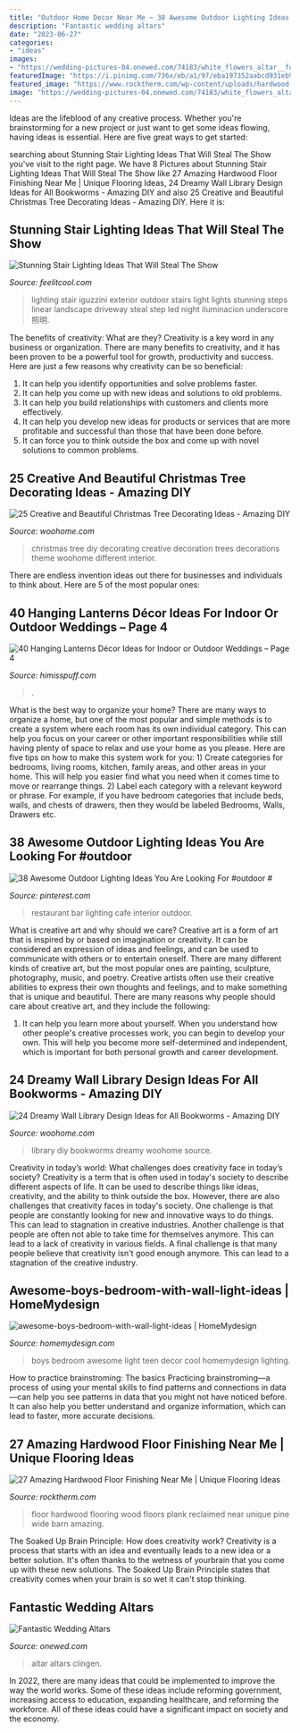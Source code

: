 ```yaml
---
title: "Outdoor Home Decor Near Me ~ 38 Awesome Outdoor Lighting Ideas You Are Looking For #outdoor #"
description: "Fantastic wedding altars"
date: "2023-06-27"
categories:
- "ideas"
images:
- "https://wedding-pictures-04.onewed.com/74183/white_flowers_altar__full.jpg"
featuredImage: "https://i.pinimg.com/736x/eb/a1/97/eba197352aabcd931eb964ad30c4f6bd.jpg"
featured_image: "https://www.rocktherm.com/wp-content/uploads/hardwood-floor-finishing-near-me-of-image-detail-for-character-of-these-wide-plank-reclaimed-floors-pertaining-to-wide-plank-barn-wood-flooring-authentic-pine-floors-reclaimed-wood-complimen.jpg"
image: "https://wedding-pictures-04.onewed.com/74183/white_flowers_altar__full.jpg"
---
```



Ideas are the lifeblood of any creative process. Whether you're brainstorming for a new project or just want to get some ideas flowing, having ideas is essential. Here are five great ways to get started: 

	

		
searching about Stunning Stair Lighting Ideas That Will Steal The Show you've visit to the right page. We have 8 Pictures about Stunning Stair Lighting Ideas That Will Steal The Show like 27 Amazing Hardwood Floor Finishing Near Me | Unique Flooring Ideas, 24 Dreamy Wall Library Design Ideas for All Bookworms - Amazing DIY and also 25 Creative and Beautiful Christmas Tree Decorating Ideas - Amazing DIY. Here it is:
		
    
## Stunning Stair Lighting Ideas That Will Steal The Show

<img loading=lazy src="http://feelitcool.com/wp-content/uploads/2016/06/steps-lighting-ideas4.jpg" onerror="this.onerror=null;this.src='https://tse1.mm.bing.net/th?id=OIP.MpIX9AS9X-Je5DTtn141DQAAAA&amp;pid=15.1';" alt="Stunning Stair Lighting Ideas That Will Steal The Show">

_Source: feelitcool.com_

>lighting stair iguzzini exterior outdoor stairs light lights stunning steps linear landscape driveway steal step led night iluminacion underscore 照明. 

	

The benefits of creativity: What are they?
Creativity is a key word in any business or organization. There are many benefits to creativity, and it has been proven to be a powerful tool for growth, productivity and success. Here are just a few reasons why creativity can be so beneficial: 
1. It can help you identify opportunities and solve problems faster.
2. It can help you come up with new ideas and solutions to old problems.
3. It can help you build relationships with customers and clients more effectively. 
4. It can help you develop new ideas for products or services that are more profitable and successful than those that have been done before. 
5. It can force you to think outside the box and come up with novel solutions to common problems.

    
## 25 Creative And Beautiful Christmas Tree Decorating Ideas - Amazing DIY

<img loading=lazy src="http://www.woohome.com/wp-content/uploads/2013/12/DIY-Christmas-Tree-decoration-Ideas-25.jpg" onerror="this.onerror=null;this.src='https://tse3.mm.bing.net/th?id=OIP.5oQNBiP2iUoMSUiR6ISO8gHaLR&amp;pid=15.1';" alt="25 Creative and Beautiful Christmas Tree Decorating Ideas - Amazing DIY">

_Source: woohome.com_

>christmas tree diy decorating creative decoration trees decorations theme woohome different interior. 

	

There are endless invention ideas out there for businesses and individuals to think about. Here are 5 of the most popular ones:

    
## 40 Hanging Lanterns Décor Ideas For Indoor Or Outdoor Weddings – Page 4

<img loading=lazy src="https://www.himisspuff.com/wp-content/uploads/2017/10/Hanging-lantern-wedding-decor-33.jpg" onerror="this.onerror=null;this.src='https://tse4.mm.bing.net/th?id=OIP.NxmGHOYML6nZ7IOTkcZvaADMEy&amp;pid=15.1';" alt="40 Hanging Lanterns Décor Ideas for Indoor or Outdoor Weddings – Page 4">

_Source: himisspuff.com_

>. 

	

What is the best way to organize your home?
There are many ways to organize a home, but one of the most popular and simple methods is to create a system where each room has its own individual category. This can help you focus on your career or other important responsibilities while still having plenty of space to relax and use your home as you please. Here are five tips on how to make this system work for you: 1) Create categories for bedrooms, living rooms, kitchen, family areas, and other areas in your home. This will help you easier find what you need when it comes time to move or rearrange things. 2) Label each category with a relevant keyword or phrase. For example, if you have bedroom categories that include beds, walls, and chests of drawers, then they would be labeled Bedrooms, Walls, Drawers etc.

    
## 38 Awesome Outdoor Lighting Ideas You Are Looking For #outdoor #

<img loading=lazy src="https://i.pinimg.com/736x/eb/a1/97/eba197352aabcd931eb964ad30c4f6bd.jpg" onerror="this.onerror=null;this.src='https://tse1.mm.bing.net/th?id=OIP.RF_e1Ak24O8aZgwVCaaqWQHaLG&amp;pid=15.1';" alt="38 Awesome Outdoor Lighting Ideas You Are Looking For #outdoor #">

_Source: pinterest.com_

>restaurant bar lighting cafe interior outdoor. 

	

What is creative art and why should we care?
Creative art is a form of art that is inspired by or based on imagination or creativity. It can be considered an expression of ideas and feelings, and can be used to communicate with others or to entertain oneself. There are many different kinds of creative art, but the most popular ones are painting, sculpture, photography, music, and poetry. Creative artists often use their creative abilities to express their own thoughts and feelings, and to make something that is unique and beautiful. There are many reasons why people should care about creative art, and they include the following: 
1) It can help you learn more about yourself. When you understand how other people's creative processes work, you can begin to develop your own. This will help you become more self-determined and independent, which is important for both personal growth and career development.

    
## 24 Dreamy Wall Library Design Ideas For All Bookworms - Amazing DIY

<img loading=lazy src="http://www.woohome.com/wp-content/uploads/2015/08/wall-library-ideas-woohome-19.jpg" onerror="this.onerror=null;this.src='https://tse1.mm.bing.net/th?id=OIP.s5BvUEcHhcp2BjWYefx6dwHaLH&amp;pid=15.1';" alt="24 Dreamy Wall Library Design Ideas for All Bookworms - Amazing DIY">

_Source: woohome.com_

>library diy bookworms dreamy woohome source. 

	

Creativity in today’s world: What challenges does creativity face in today’s society?
Creativity is a term that is often used in today's society to describe different aspects of life. It can be used to describe things like ideas, creativity, and the ability to think outside the box. However, there are also challenges that creativity faces in today's society. One challenge is that people are constantly looking for new and innovative ways to do things. This can lead to stagnation in creative industries. Another challenge is that people are often not able to take time for themselves anymore. This can lead to a lack of creativity in various fields. A final challenge is that many people believe that creativity isn't good enough anymore. This can lead to a stagnation of the creative industry.

    
## Awesome-boys-bedroom-with-wall-light-ideas | HomeMydesign

<img loading=lazy src="https://homemydesign.com/wp-content/uploads/2020/01/awesome-boys-bedroom-with-wall-light-ideas.jpg" onerror="this.onerror=null;this.src='https://tse2.mm.bing.net/th?id=OIP.RMffWo3igqsgwZ_EKwy7aAHaJ4&amp;pid=15.1';" alt="awesome-boys-bedroom-with-wall-light-ideas | HomeMydesign">

_Source: homemydesign.com_

>boys bedroom awesome light teen decor cool homemydesign lighting. 

	

How to practice brainstroming: The basics
Practicing brainstroming—a process of using your mental skills to find patterns and connections in data—can help you see patterns in data that you might not have noticed before. It can also help you better understand and organize information, which can lead to faster, more accurate decisions.

    
## 27 Amazing Hardwood Floor Finishing Near Me | Unique Flooring Ideas

<img loading=lazy src="https://www.rocktherm.com/wp-content/uploads/hardwood-floor-finishing-near-me-of-image-detail-for-character-of-these-wide-plank-reclaimed-floors-pertaining-to-wide-plank-barn-wood-flooring-authentic-pine-floors-reclaimed-wood-complimen.jpg" onerror="this.onerror=null;this.src='https://tse4.mm.bing.net/th?id=OIP.HHB9zQMIAVO0gGj0hA1U_QHaLH&amp;pid=15.1';" alt="27 Amazing Hardwood Floor Finishing Near Me | Unique Flooring Ideas">

_Source: rocktherm.com_

>floor hardwood flooring wood floors plank reclaimed near unique pine wide barn amazing. 

	

The Soaked Up Brain Principle: How does creativity work?
Creativity is a process that starts with an idea and eventually leads to a new idea or a better solution. It's often thanks to the wetness of yourbrain that you come up with these new solutions. The Soaked Up Brain Principle states that creativity comes when your brain is so wet it can't stop thinking.

    
## Fantastic Wedding Altars

<img loading=lazy src="https://wedding-pictures-04.onewed.com/74183/white_flowers_altar__full.jpg" onerror="this.onerror=null;this.src='https://tse2.mm.bing.net/th?id=OIP.3arD1pP3Ne1La5qkL2nK1AHaLH&amp;pid=15.1';" alt="Fantastic Wedding Altars">

_Source: onewed.com_

>altar altars clingen. 

	

In 2022, there are many ideas that could be implemented to improve the way the world works. Some of these ideas include reforming government, increasing access to education, expanding healthcare, and reforming the workforce. All of these ideas could have a significant impact on society and the economy.

